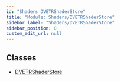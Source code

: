 ```yaml
---
id: "Shaders_DVETRShaderStore"
title: "Module: Shaders/DVETRShaderStore"
sidebar_label: "Shaders/DVETRShaderStore"
sidebar_position: 0
custom_edit_url: null
---
```


## Classes

- [DVETRShaderStore](../classes/Shaders_DVETRShaderStore.DVETRShaderStore.md)
